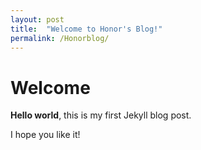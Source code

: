 ```yaml
---
layout: post
title:  "Welcome to Honor's Blog!"
permalink: /Honorblog/
---
```


# Welcome

**Hello world**, this is my first Jekyll blog post.

I hope you like it!

